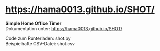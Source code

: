 # https://hama0013.github.io/SHOT/
<B>Simple Home Office Timer</B><Br>
Dokumentation unter:
https://hama0013.github.io/SHOT/

Code zum Runterladen: shot.py <Br>
Beispielhafte CSV-Datei: shot.csv
